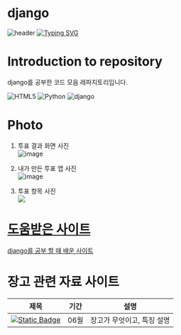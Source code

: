
# django

![header](https://capsule-render.vercel.app/api?type=egg&color=gradient&height=300&section=header&text=welcome%2&fontSize=50&desc=django로%20만든%20레파지토리%20화면)
[![Typing SVG](https://readme-typing-svg.demolab.com?font=Fira+Code&pause=1000&color=93BDF7&background=203AFF00&random=false&width=435&lines=My+name+is+kimganghyeon)](https://git.io/typing-svg)

# Introduction to repository 
django를 공부한 코드 모음 레파지토리입니다. <br>

![HTML5](https://img.shields.io/badge/HTML5-E34F26?style=flat-square&logo=html5&logoColor=white)
![Python](https://img.shields.io/badge/Python-3776AB?style=for-the-badge&logo=Python&logoColor=white)
![django](https://img.shields.io/badge/django-3776AB?style=for-the-badge&logo=django&logoColor=#092E20)


# Photo
1. 투표 결과 화면 사진<br>
![image](https://github.com/do04200611/django/assets/74278578/e2ca0997-2c31-470e-b497-795cb5c9266b)

2. 내가 만든 투표 앱 사진<br>
![image](https://github.com/do04200611/django/assets/74278578/d12a6fba-c4f9-4b3d-be5a-ac5088a4c80e)

3. 투표 항목 사진<br>
<a href="https://do04200611.github.io/django/%ED%99%94%EB%A9%B4%20%EA%B2%B0%EA%B3%BC/Main.html"><img src="https://github.com/do04200611/django/assets/74278578/6adc1868-ce49-4ea5-b091-b57c1bfcb640">



# 도움받은 사이트 <br>

<a href="https://docs.djangoproject.com/ko/5.0/intro">django를 공부 할 때 배운 사이트</a>

# 장고 관련 자료 사이트
  |제목                    |   기간         |                                       설명  |
  |------------------------|---------------|----------------------------------------------|
  |<a href="https://kim-kang-hyun.tistory.com/34"><img alt="Static Badge" src="https://img.shields.io/badge/django-3776AB?style=for-the-badge&logo=django&logoColor=#092E20"> </a>|06월|장고가 무엇이고, 특징 설명|



